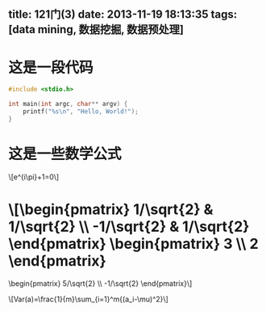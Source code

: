 title: 121门(3)
date: 2013-11-19 18:13:35
tags: [data mining, 数据挖掘, 数据预处理]
---

这是一段代码
===========

```c
#include <stdio.h>

int main(int argc, char** argv) {
    printf("%s\n", "Hello, World!");
}
```

<!--more-->

这是一些数学公式
===============

\\[e^{i\\pi}+1=0\\]

\\[\\begin{pmatrix}
  1/\\sqrt{2}  & 1/\\sqrt{2} \\\\
  -1/\\sqrt{2} & 1/\\sqrt{2}
\\end{pmatrix}
\\begin{pmatrix}
  3 \\\\
  2
\\end{pmatrix}
=
\\begin{pmatrix}
  5/\\sqrt{2} \\\\
  -1/\\sqrt{2}
\\end{pmatrix}\\]

\\[Var(a)=\\frac{1}{m}\\sum\_{i=1}^m{(a\_i-\\mu)^2}\\]
